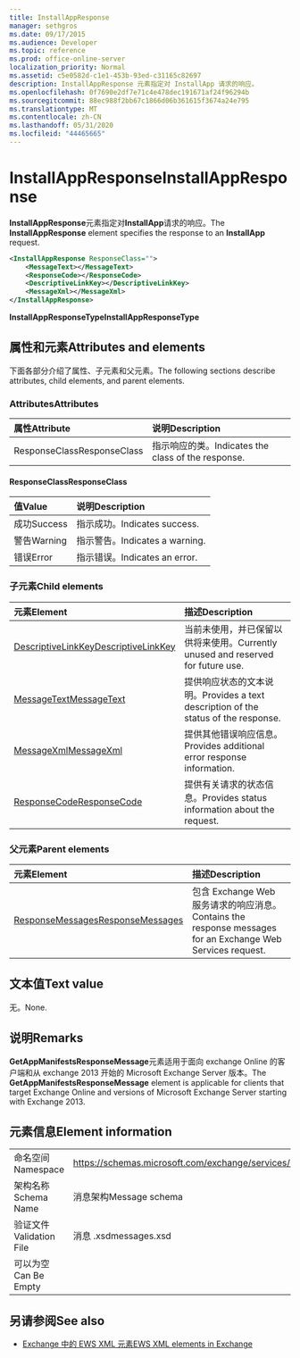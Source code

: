 ```yaml
---
title: InstallAppResponse
manager: sethgros
ms.date: 09/17/2015
ms.audience: Developer
ms.topic: reference
ms.prod: office-online-server
localization_priority: Normal
ms.assetid: c5e0582d-c1e1-453b-93ed-c31165c82697
description: InstallAppResponse 元素指定对 InstallApp 请求的响应。
ms.openlocfilehash: 0f7690e2df7e71c4e478dec191671af24f96294b
ms.sourcegitcommit: 88ec988f2bb67c1866d06b361615f3674a24e795
ms.translationtype: MT
ms.contentlocale: zh-CN
ms.lasthandoff: 05/31/2020
ms.locfileid: "44465665"
---
```

# <a name="installappresponse"></a><span data-ttu-id="32248-103">InstallAppResponse</span><span class="sxs-lookup"><span data-stu-id="32248-103">InstallAppResponse</span></span>

<span data-ttu-id="32248-104">**InstallAppResponse**元素指定对**InstallApp**请求的响应。</span><span class="sxs-lookup"><span data-stu-id="32248-104">The **InstallAppResponse** element specifies the response to an **InstallApp** request.</span></span> 
  
```xml
<InstallAppResponse ResponseClass="">
    <MessageText></MessageText>
    <ResponseCode></ResponseCode>
    <DescriptiveLinkKey></DescriptiveLinkKey>
    <MessageXml></MessageXml>
</InstallAppResponse>
```

 <span data-ttu-id="32248-105">**InstallAppResponseType**</span><span class="sxs-lookup"><span data-stu-id="32248-105">**InstallAppResponseType**</span></span>
## <a name="attributes-and-elements"></a><span data-ttu-id="32248-106">属性和元素</span><span class="sxs-lookup"><span data-stu-id="32248-106">Attributes and elements</span></span>

<span data-ttu-id="32248-107">下面各部分介绍了属性、子元素和父元素。</span><span class="sxs-lookup"><span data-stu-id="32248-107">The following sections describe attributes, child elements, and parent elements.</span></span>
  
### <a name="attributes"></a><span data-ttu-id="32248-108">Attributes</span><span class="sxs-lookup"><span data-stu-id="32248-108">Attributes</span></span>

|<span data-ttu-id="32248-109">**属性**</span><span class="sxs-lookup"><span data-stu-id="32248-109">**Attribute**</span></span>|<span data-ttu-id="32248-110">**说明**</span><span class="sxs-lookup"><span data-stu-id="32248-110">**Description**</span></span>|
|:-----|:-----|
|<span data-ttu-id="32248-111">ResponseClass</span><span class="sxs-lookup"><span data-stu-id="32248-111">ResponseClass</span></span>  <br/> |<span data-ttu-id="32248-112">指示响应的类。</span><span class="sxs-lookup"><span data-stu-id="32248-112">Indicates the class of the response.</span></span>  <br/> |
   
#### <a name="responseclass"></a><span data-ttu-id="32248-113">ResponseClass</span><span class="sxs-lookup"><span data-stu-id="32248-113">ResponseClass</span></span>

|<span data-ttu-id="32248-114">**值**</span><span class="sxs-lookup"><span data-stu-id="32248-114">**Value**</span></span>|<span data-ttu-id="32248-115">**说明**</span><span class="sxs-lookup"><span data-stu-id="32248-115">**Description**</span></span>|
|:-----|:-----|
|<span data-ttu-id="32248-116">成功</span><span class="sxs-lookup"><span data-stu-id="32248-116">Success</span></span>  <br/> |<span data-ttu-id="32248-117">指示成功。</span><span class="sxs-lookup"><span data-stu-id="32248-117">Indicates success.</span></span>  <br/> |
|<span data-ttu-id="32248-118">警告</span><span class="sxs-lookup"><span data-stu-id="32248-118">Warning</span></span>  <br/> |<span data-ttu-id="32248-119">指示警告。</span><span class="sxs-lookup"><span data-stu-id="32248-119">Indicates a warning.</span></span>  <br/> |
|<span data-ttu-id="32248-120">错误</span><span class="sxs-lookup"><span data-stu-id="32248-120">Error</span></span>  <br/> |<span data-ttu-id="32248-121">指示错误。</span><span class="sxs-lookup"><span data-stu-id="32248-121">Indicates an error.</span></span>  <br/> |
   
### <a name="child-elements"></a><span data-ttu-id="32248-122">子元素</span><span class="sxs-lookup"><span data-stu-id="32248-122">Child elements</span></span>

|<span data-ttu-id="32248-123">**元素**</span><span class="sxs-lookup"><span data-stu-id="32248-123">**Element**</span></span>|<span data-ttu-id="32248-124">**描述**</span><span class="sxs-lookup"><span data-stu-id="32248-124">**Description**</span></span>|
|:-----|:-----|
|[<span data-ttu-id="32248-125">DescriptiveLinkKey</span><span class="sxs-lookup"><span data-stu-id="32248-125">DescriptiveLinkKey</span></span>](descriptivelinkkey.md) <br/> |<span data-ttu-id="32248-126">当前未使用，并已保留以供将来使用。</span><span class="sxs-lookup"><span data-stu-id="32248-126">Currently unused and reserved for future use.</span></span>  <br/> |
|[<span data-ttu-id="32248-127">MessageText</span><span class="sxs-lookup"><span data-stu-id="32248-127">MessageText</span></span>](messagetext.md) <br/> |<span data-ttu-id="32248-128">提供响应状态的文本说明。</span><span class="sxs-lookup"><span data-stu-id="32248-128">Provides a text description of the status of the response.</span></span>  <br/> |
|[<span data-ttu-id="32248-129">MessageXml</span><span class="sxs-lookup"><span data-stu-id="32248-129">MessageXml</span></span>](messagexml.md) <br/> |<span data-ttu-id="32248-130">提供其他错误响应信息。</span><span class="sxs-lookup"><span data-stu-id="32248-130">Provides additional error response information.</span></span>  <br/> |
|[<span data-ttu-id="32248-131">ResponseCode</span><span class="sxs-lookup"><span data-stu-id="32248-131">ResponseCode</span></span>](responsecode.md) <br/> |<span data-ttu-id="32248-132">提供有关请求的状态信息。</span><span class="sxs-lookup"><span data-stu-id="32248-132">Provides status information about the request.</span></span>  <br/> |
   
### <a name="parent-elements"></a><span data-ttu-id="32248-133">父元素</span><span class="sxs-lookup"><span data-stu-id="32248-133">Parent elements</span></span>

|<span data-ttu-id="32248-134">**元素**</span><span class="sxs-lookup"><span data-stu-id="32248-134">**Element**</span></span>|<span data-ttu-id="32248-135">**描述**</span><span class="sxs-lookup"><span data-stu-id="32248-135">**Description**</span></span>|
|:-----|:-----|
|[<span data-ttu-id="32248-136">ResponseMessages</span><span class="sxs-lookup"><span data-stu-id="32248-136">ResponseMessages</span></span>](responsemessages.md) <br/> |<span data-ttu-id="32248-137">包含 Exchange Web 服务请求的响应消息。</span><span class="sxs-lookup"><span data-stu-id="32248-137">Contains the response messages for an Exchange Web Services request.</span></span>  <br/> |
   
## <a name="text-value"></a><span data-ttu-id="32248-138">文本值</span><span class="sxs-lookup"><span data-stu-id="32248-138">Text value</span></span>

<span data-ttu-id="32248-139">无。</span><span class="sxs-lookup"><span data-stu-id="32248-139">None.</span></span>
  
## <a name="remarks"></a><span data-ttu-id="32248-140">说明</span><span class="sxs-lookup"><span data-stu-id="32248-140">Remarks</span></span>

<span data-ttu-id="32248-141">**GetAppManifestsResponseMessage**元素适用于面向 exchange Online 的客户端和从 exchange 2013 开始的 Microsoft Exchange Server 版本。</span><span class="sxs-lookup"><span data-stu-id="32248-141">The **GetAppManifestsResponseMessage** element is applicable for clients that target Exchange Online and versions of Microsoft Exchange Server starting with Exchange 2013.</span></span> 
  
## <a name="element-information"></a><span data-ttu-id="32248-142">元素信息</span><span class="sxs-lookup"><span data-stu-id="32248-142">Element information</span></span>

|||
|:-----|:-----|
|<span data-ttu-id="32248-143">命名空间</span><span class="sxs-lookup"><span data-stu-id="32248-143">Namespace</span></span>  <br/> |https://schemas.microsoft.com/exchange/services/2006/messages  <br/> |
|<span data-ttu-id="32248-144">架构名称</span><span class="sxs-lookup"><span data-stu-id="32248-144">Schema Name</span></span>  <br/> |<span data-ttu-id="32248-145">消息架构</span><span class="sxs-lookup"><span data-stu-id="32248-145">Message schema</span></span>  <br/> |
|<span data-ttu-id="32248-146">验证文件</span><span class="sxs-lookup"><span data-stu-id="32248-146">Validation File</span></span>  <br/> |<span data-ttu-id="32248-147">消息 .xsd</span><span class="sxs-lookup"><span data-stu-id="32248-147">messages.xsd</span></span>  <br/> |
|<span data-ttu-id="32248-148">可以为空</span><span class="sxs-lookup"><span data-stu-id="32248-148">Can Be Empty</span></span>  <br/> ||
   
## <a name="see-also"></a><span data-ttu-id="32248-149">另请参阅</span><span class="sxs-lookup"><span data-stu-id="32248-149">See also</span></span>



- [<span data-ttu-id="32248-150">Exchange 中的 EWS XML 元素</span><span class="sxs-lookup"><span data-stu-id="32248-150">EWS XML elements in Exchange</span></span>](ews-xml-elements-in-exchange.md)

